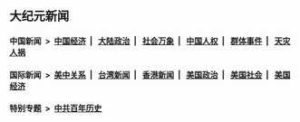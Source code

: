 ## 大纪元新闻

#### 中国新闻 &nbsp;>&nbsp; [中国经济](indexes/ncid283/README.md?05170845) &nbsp;| &nbsp; [大陆政治](indexes/ncid277/README.md?05170845) &nbsp;| &nbsp; [社会万象](indexes/ncid282/README.md?05170845) &nbsp;| &nbsp; [中国人权](indexes/ncid278/README.md?05170845) &nbsp;| &nbsp; [群体事件](indexes/ncid279/README.md?05170845) &nbsp;| &nbsp; [天灾人祸](indexes/ncid280/README.md?05170845)

#### 国际新闻 &nbsp;>&nbsp; [美中关系](indexes/nf1412576/README.md?05170845) &nbsp;| &nbsp; [台湾新闻](indexes/ncid1349361/README.md?05170845) &nbsp;| &nbsp; [香港新闻](indexes/ncid1349362/README.md?05170845) &nbsp;| &nbsp; [美国政治](indexes/ncid1078159/README.md?05170845) &nbsp;| &nbsp; [美国社会](indexes/ncid1078160/README.md?05170845) &nbsp;| &nbsp; [美国经济](indexes/ncid1078158/README.md?05170845)

#### 特别专题 &nbsp;>&nbsp; [中共百年历史](https://github.com/epoch-news/epoch-special/blob/master/README.md?05170845)  

